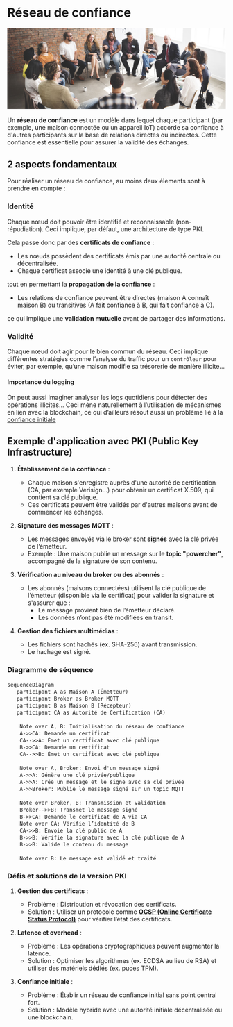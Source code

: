 # Réseau de confiance

![confiance.jpg](assets/confiance.jpg)

Un **réseau de confiance** est un modèle dans lequel chaque participant (par exemple, une maison connectée ou un
appareil IoT) accorde sa confiance à d'autres participants sur la base de relations directes ou indirectes. Cette
confiance est essentielle pour assurer la validité des échanges.

## 2 aspects fondamentaux
Pour réaliser un réseau de confiance, au moins deux élements sont à prendre en compte : 

### Identité
Chaque nœud doit pouvoir être identifié et reconnaissable (non-répudiation). Ceci implique, par défaut, une
architecture de type PKI.

Cela passe donc par des **certificats de confiance** :

- Les nœuds possèdent des certificats émis par une autorité centrale ou décentralisée.
- Chaque certificat associe une identité à une clé publique.

tout en permettant la **propagation de la confiance** :
- Les relations de confiance peuvent être directes (maison A connaît maison B) ou transitives (A fait confiance à B,
  qui fait confiance à C).

ce qui implique une **validation mutuelle** avant de partager des informations.

### Validité
Chaque nœud doit agir pour le bien commun du réseau. Ceci implique différentes stratégies comme 
l’analyse du traffic pour un `contrôleur` pour éviter, par exemple, qu’une maison modifie sa trésorerie de manière
illicite...


#### Importance du logging
On peut aussi imaginer analyser les logs quotidiens pour détecter des opérations illicites... Ceci mène naturellement
à l’utilisation de mécanismes en lien avec la blockchain, ce qui d’ailleurs résout aussi un problème lié à la 
[confiance initiale](#défis-et-solutions-de-la-version-pki)

## Exemple d'application avec PKI (Public Key Infrastructure)

1. **Établissement de la confiance** :
    - Chaque maison s'enregistre auprès d'une autorité de certification (CA, par exemple Verisign...) pour obtenir un certificat X.509, qui contient sa clé publique.
    - Ces certificats peuvent être validés par d'autres maisons avant de commencer les échanges.

2. **Signature des messages MQTT** :
    - Les messages envoyés via le broker sont **signés** avec la clé privée de l’émetteur.
    - Exemple : Une maison publie un message sur le **topic "powercher"**, accompagné de la signature de son
      contenu.

3. **Vérification au niveau du broker ou des abonnés** :
    - Les abonnés (maisons connectées) utilisent la clé publique de l’émetteur (disponible via le certificat) pour
      valider la signature et s'assurer que :
        - Le message provient bien de l’émetteur déclaré.
        - Les données n’ont pas été modifiées en transit.

4. **Gestion des fichiers multimédias** :
    - Les fichiers sont hachés (ex. SHA-256) avant transmission.
    - Le hachage est signé.

### Diagramme de séquence
```mermaid
sequenceDiagram
   participant A as Maison A (Émetteur)
   participant Broker as Broker MQTT
   participant B as Maison B (Récepteur)
   participant CA as Autorité de Certification (CA)

    Note over A, B: Initialisation du réseau de confiance
    A->>CA: Demande un certificat
    CA-->>A: Émet un certificat avec clé publique
    B->>CA: Demande un certificat
    CA-->>B: Émet un certificat avec clé publique

    Note over A, Broker: Envoi d'un message signé
    A->>A: Génère une clé privée/publique
    A->>A: Crée un message et le signe avec sa clé privée
    A->>Broker: Publie le message signé sur un topic MQTT

    Note over Broker, B: Transmission et validation
    Broker-->>B: Transmet le message signé
    B->>CA: Demande le certificat de A via CA
    Note over CA: Vérifie l’identité de B
    CA->>B: Envoie la clé public de A
    B->>B: Vérifie la signature avec la clé publique de A
    B->>B: Valide le contenu du message

    Note over B: Le message est validé et traité
```

### Défis et solutions de la version PKI

1. **Gestion des certificats** :
    - Problème : Distribution et révocation des certificats.
    - Solution : Utiliser un protocole comme [**OCSP (Online Certificate Status Protocol)**](https://www.fortinet.com/fr/resources/cyberglossary/ocsp) pour vérifier l’état des
      certificats.

2. **Latence et overhead** :
    - Problème : Les opérations cryptographiques peuvent augmenter la latence.
    - Solution : Optimiser les algorithmes (ex. ECDSA au lieu de RSA) et utiliser des matériels dédiés (ex. puces TPM).

3. **Confiance initiale** :
    - Problème : Établir un réseau de confiance initial sans point central fort.
    - Solution : Modèle hybride avec une autorité initiale décentralisée ou une blockchain.

